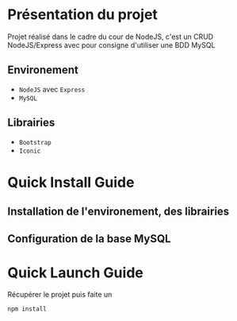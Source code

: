# Présentation du projet

Projet réalisé dans le cadre du cour de NodeJS, c'est un CRUD NodeJS/Express avec pour consigne d'utiliser une BDD MySQL

## Environement

* `NodeJS` avec `Express`
* `MySQL`

## Librairies

* `Bootstrap`
* `Iconic`

# Quick Install Guide

## Installation de l'environement, des librairies

## Configuration de la base MySQL

# Quick Launch Guide

Récupérer le projet puis faite un
```js
npm install
```


